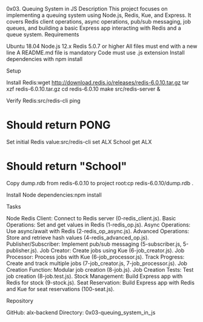 0x03. Queuing System in JS
Description
This project focuses on implementing a queuing system using Node.js, Redis, Kue, and Express. It covers Redis client operations, async operations, pub/sub messaging, job queues, and building a basic Express app interacting with Redis and a queue system.
Requirements

Ubuntu 18.04
Node.js 12.x
Redis 5.0.7 or higher
All files must end with a new line
A README.md file is mandatory
Code must use .js extension
Install dependencies with npm install

Setup

Install Redis:wget http://download.redis.io/releases/redis-6.0.10.tar.gz
tar xzf redis-6.0.10.tar.gz
cd redis-6.0.10
make
src/redis-server &


Verify Redis:src/redis-cli ping
# Should return PONG


Set initial Redis value:src/redis-cli
set ALX School
get ALX
# Should return "School"


Copy dump.rdb from redis-6.0.10 to project root:cp redis-6.0.10/dump.rdb .


Install Node dependencies:npm install



Tasks

Node Redis Client: Connect to Redis server (0-redis_client.js).
Basic Operations: Set and get values in Redis (1-redis_op.js).
Async Operations: Use async/await with Redis (2-redis_op_async.js).
Advanced Operations: Store and retrieve hash values (4-redis_advanced_op.js).
Publisher/Subscriber: Implement pub/sub messaging (5-subscriber.js, 5-publisher.js).
Job Creator: Create jobs using Kue (6-job_creator.js).
Job Processor: Process jobs with Kue (6-job_processor.js).
Track Progress: Create and track multiple jobs (7-job_creator.js, 7-job_processor.js).
Job Creation Function: Modular job creation (8-job.js).
Job Creation Tests: Test job creation (8-job.test.js).
Stock Management: Build Express app with Redis for stock (9-stock.js).
Seat Reservation: Build Express app with Redis and Kue for seat reservations (100-seat.js).

Repository

GitHub: alx-backend
Directory: 0x03-queuing_system_in_js

